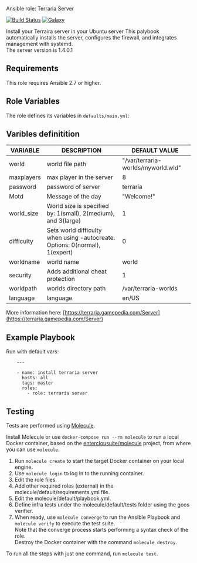 Ansible role: Terraria Server

[![Build Status](https://travis-ci.org/lorenzocomotti/ansible-role-terrariai.svg?branch=master)](https://travis-ci.org/lorenzocomotti/ansible-role-terraria)
[![Galaxy](https://img.shields.io/badge/galaxy-lorenzocomotti.ansible--role--terraria-blue.svg?style=flat-square)](https://galaxy.ansible.com/lorenzocomotti/ansible-role-terraria)

Install your Terraira server in your Ubuntu server
This palybook automatically installs the server, configures the firewall, and integrates management with systemd.<br>
The server version is 1.4.0.1

## Requirements

This role requires Ansible 2.7 or higher.

## Role Variables

The role defines its variables in `defaults/main.yml`:

## Varibles definitition

|VARIABLE|DESCRIPTION|DEFAULT VALUE|
|--------|-----------|-------------|
|world|world file path|"/var/terraria-worlds/myworld.wld"|
|maxplayers|max player in the server|8|
|password|password of server|terraria| 
|Motd|Message of the day|"Welcome!"|
|world_size|World size is specified by: 1(small), 2(medium), and 3(large)|1|
|difficulty|Sets world difficulty when using -autocreate. Options: 0(normal), 1(expert)|0|
|worldname|world name|world|
|security|Adds additional cheat protection|1|
|worldpath|worlds directory path|/var/terraria-worlds|
|language|language|en/US|

More information here: [https://terraria.gamepedia.com/Server](https://terraria.gamepedia.com/Server)

## Example Playbook

Run with default vars:

```
    ---

    - name: install terraria server
      hosts: all
      tags: master
      roles:
        - role: terraria server
```

## Testing

Tests are performed using [Molecule](http://molecule.readthedocs.org/en/latest/).

Install Molecule or use `docker-compose run --rm molecule` to run a local Docker container, based on the [enterclousuite/molecule](https://hub.docker.com/r/fminzoni/molecule/) project, from where you can use `molecule`.

1. Run `molecule create` to start the target Docker container on your local engine.  
2. Use `molecule login` to log in to the running container.  
3. Edit the role files.  
4. Add other required roles (external) in the molecule/default/requirements.yml file.  
5. Edit the molecule/default/playbook.yml.  
6. Define infra tests under the molecule/default/tests folder using the goos verifier.  
7. When ready, use `molecule converge` to run the Ansible Playbook and `molecule verify` to execute the test suite.  
Note that the converge process starts performing a syntax check of the role.  
Destroy the Docker container with the command `molecule destroy`.   

To run all the steps with just one command, run `molecule test`. 
